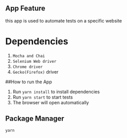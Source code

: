 ## App Feature
this app is used to automate tests on a specific website

# Dependencies
1. `Mocha and Chai`
2. `Selenium Web driver`
3. `Chrome driver`
4. `Gecko(Firefox)` driver



##How to run the App

1. Run `yarn install` to install dependencies
2. Run `yarn start` to start tests
3. The browser will open automatically

## Package Manager
`yarn`